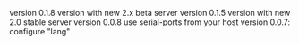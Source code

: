 version 0.1.8 version with new 2.x beta server
version 0.1.5 version with new 2.0 stable server
version 0.0.8  use serial-ports from your host
version 0.0.7: configure "lang"
